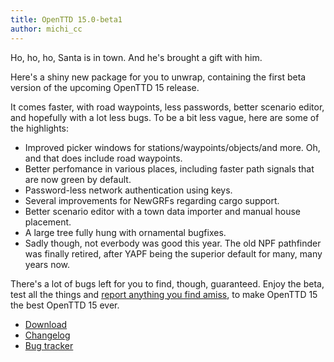 ```yaml
---
title: OpenTTD 15.0-beta1
author: michi_cc
---
```


Ho, ho, ho, Santa is in town.
And he's brought a gift with him.

Here's a shiny new package for you to unwrap, containing the first beta version of the upcoming OpenTTD 15 release.

It comes faster, with road waypoints, less passwords, better scenario editor, and hopefully with a lot less bugs.
To be a bit less vague, here are some of the highlights:
* Improved picker windows for stations/waypoints/objects/and more. Oh, and that does include road waypoints.
* Better perfomance in various places, including faster path signals that are now green by default.
* Password-less network authentication using keys.
* Several improvements for NewGRFs regarding cargo support.
* Better scenario editor with a town data importer and manual house placement.
* A large tree fully hung with ornamental bugfixes.
* Sadly though, not everbody was good this year. The old NPF pathfinder was finally retired, after YAPF being the superior default for many, many years now.

There's a lot of bugs left for you to find, though, guaranteed. Enjoy the beta, test all the things and [report anything you find amiss](https://github.com/OpenTTD/OpenTTD/issues/new/choose), to make OpenTTD 15 the best OpenTTD 15 ever.

* [Download](https://www.openttd.org/downloads/openttd-releases/testing.html)
* [Changelog](https://cdn.openttd.org/openttd-releases/15.0-beta1/changelog.txt)
* [Bug tracker](https://github.com/OpenTTD/OpenTTD/issues)
